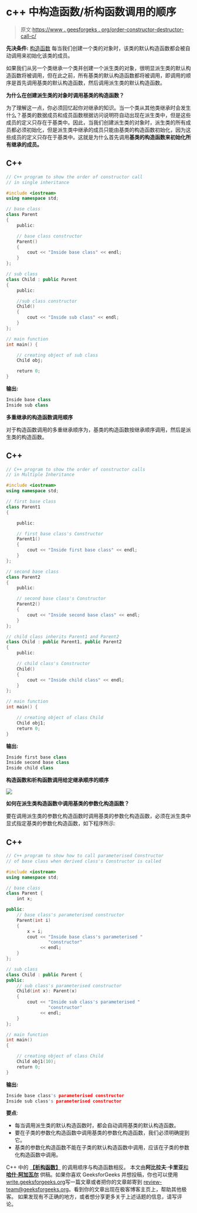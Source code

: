 # c++ 中构造函数/析构函数调用的顺序

> 原文:[https://www . geesforgeks . org/order-constructor-destructor-call-c/](https://www.geeksforgeeks.org/order-constructor-destructor-call-c/)

**先决条件:** [构造函数](https://www.geeksforgeeks.org/constructors-c/)
每当我们创建一个类的对象时，该类的默认构造函数都会被自动调用来初始化该类的成员。

如果我们从另一个类继承一个类并创建一个派生类的对象，很明显派生类的默认构造函数将被调用，但在此之前，所有基类的默认构造函数都将被调用，即调用的顺序是首先调用基类的默认构造函数，然后调用派生类的默认构造函数。

**为什么在创建派生类的对象时调用基类的构造函数？**

为了理解这一点，你必须回忆起你对继承的知识。当一个类从其他类继承时会发生什么？基类的数据成员和成员函数根据访问说明符自动出现在派生类中，但是这些成员的定义只存在于基类中。因此，当我们创建派生类的对象时，派生类的所有成员都必须初始化，但是派生类中继承的成员只能由基类的构造函数初始化，因为这些成员的定义只存在于基类中。这就是为什么首先调用**基类的构造函数来初始化所有继承的成员。**

## C++

```cpp
// C++ program to show the order of constructor call
// in single inheritance

#include <iostream>
using namespace std;

// base class
class Parent
{
    public:

    // base class constructor
    Parent()
    {
        cout << "Inside base class" << endl;
    }
};

// sub class
class Child : public Parent
{
    public:

    //sub class constructor
    Child()
    {
        cout << "Inside sub class" << endl;
    }
};

// main function
int main() {

    // creating object of sub class
    Child obj;

    return 0;
}
```

**输出:**

```cpp
Inside base class
Inside sub class
```

**多重继承的构造函数调用顺序**

对于构造函数调用的多重继承顺序为，基类的构造函数按继承顺序调用，然后是派生类的构造函数。

## C++

```cpp
// C++ program to show the order of constructor calls
// in Multiple Inheritance

#include <iostream>
using namespace std;

// first base class
class Parent1
{  

    public:

    // first base class's Constructor   
    Parent1()
    {
        cout << "Inside first base class" << endl;
    }
};

// second base class
class Parent2
{
    public:

    // second base class's Constructor
    Parent2()
    {
        cout << "Inside second base class" << endl;
    }
};

// child class inherits Parent1 and Parent2
class Child : public Parent1, public Parent2
{
    public:

    // child class's Constructor
    Child()
    {
        cout << "Inside child class" << endl;
    }
};

// main function
int main() {

    // creating object of class Child
    Child obj1;
    return 0;
}
```

**输出:**

```cpp
Inside first base class
Inside second base class
Inside child class
```

**构造函数和析构函数调用给定继承顺序的顺序**

![](img/d3a2f2904903f38c72a86b4253fdd8aa.png)

**如何在派生类构造函数中调用基类的参数化构造函数？**

要在调用派生类的参数化构造函数时调用基类的参数化构造函数，必须在派生类中显式指定基类的参数化构造函数，如下程序所示:

## C++

```cpp
// C++ program to show how to call parameterised Constructor
// of base class when derived class's Constructor is called

#include <iostream>
using namespace std;

// base class
class Parent {
    int x;

public:
    // base class's parameterised constructor
    Parent(int i)
    {
        x = i;
        cout << "Inside base class's parameterised "
                "constructor"
             << endl;
    }
};

// sub class
class Child : public Parent {
public:
    // sub class's parameterised constructor
    Child(int x): Parent(x)
    {
        cout << "Inside sub class's parameterised "
                "constructor"
             << endl;
    }
};

// main function
int main()
{

    // creating object of class Child
    Child obj1(10);
    return 0;
}
```

**输出:**

```cpp
Inside base class's parameterised constructor
Inside sub class's parameterised constructor
```

**要点**:

*   每当调用派生类的默认构造函数时，都会自动调用基类的默认构造函数。
*   要在子类的参数化构造函数中调用基类的参数化构造函数，我们必须明确提到它。
*   基类的参数化构造函数不能在子类的默认构造函数中调用，应该在子类的参数化构造函数中调用。

C++ 中的 [**【析构函数】**](https://www.geeksforgeeks.org/destructors-c/) 的调用顺序与构造函数相反。
本文由**阿比拉夫·卡里亚**[和**哈什·阿加瓦尔**](https://www.facebook.com/harsh.agarwal.16752) 供稿。如果你喜欢 GeeksforGeeks 并想投稿，你也可以使用[write.geeksforgeeks.org](http://www.write.geeksforgeeks.org)写一篇文章或者把你的文章邮寄到 review-team@geeksforgeeks.org。看到你的文章出现在极客博客主页上，帮助其他极客。
如果发现有不正确的地方，或者想分享更多关于上述话题的信息，请写评论。